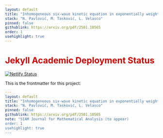 ```yaml
---
layout: default
title: "Inhomogeneous six-wave kinetic equation in exponentially weighted L∞ spaces"
stack: "N. Pavlović, M. Tasković, L. Velasco"
pinned: false
githublink: https://arxiv.org/pdf/2501.10565
order: 1
usehighlight: true
---
```


<h1 style="color: #cc0000">Jekyll Academic Deployment Status</h1>  

[![Netlify Status](https://api.netlify.com/api/v1/badges/ae78d271-5b51-4601-9dc4-6bc72326b0c1/deploy-status)](https://app.netlify.com/sites/jekyll-academic/deploys)

This is the frontmatter for this project:

```yaml
---
layout: default
title: "Inhomogeneous six-wave kinetic equation in exponentially weighted L∞ spaces"
stack: "N. Pavlović, M. Tasković, L. Velasco"
pinned: false
githublink: https://arxiv.org/pdf/2501.10565
note: "SIAM Journal for Mathematical Analysis (to appear) 
order: 1
usehighlight: true
---
```
